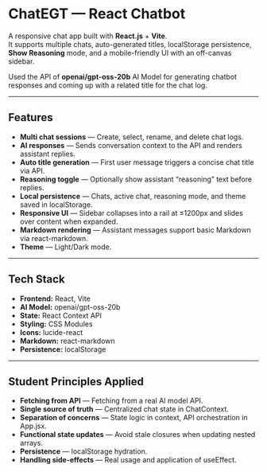 # **ChatEGT — React Chatbot**  

A responsive chat app built with **React.js** + **Vite**.  
It supports multiple chats, auto-generated titles, localStorage persistence, **Show Reasoning** mode, and a mobile-friendly UI with an off-canvas sidebar.  

Used the API of **openai/gpt-oss-20b** AI Model for generating chatbot responses and coming up with a related title for the chat log.  

---

## **Features**  

- **Multi chat sessions** — Create, select, rename, and delete chat logs.  
- **AI responses** — Sends conversation context to the API and renders assistant replies.  
- **Auto title generation** — First user message triggers a concise chat title via API.  
- **Reasoning toggle** — Optionally show assistant “reasoning” text before replies.  
- **Local persistence** — Chats, active chat, reasoning mode, and theme saved in localStorage.  
- **Responsive UI** — Sidebar collapses into a rail at ≤1200px and slides over content when expanded.  
- **Markdown rendering** — Assistant messages support basic Markdown via react-markdown.  
- **Theme** — Light/Dark mode.  

---

## **Tech Stack**  

- **Frontend:** React, Vite
- **AI Model:** openai/gpt-oss-20b  
- **State:** React Context API  
- **Styling:** CSS Modules  
- **Icons:** lucide-react  
- **Markdown:** react-markdown  
- **Persistence:** localStorage  

---

## **Student Principles Applied**  

- **Fetching from API** — Fetching from a real AI model API.  
- **Single source of truth** — Centralized chat state in ChatContext.  
- **Separation of concerns** — State logic in context, API orchestration in App.jsx.  
- **Functional state updates** — Avoid stale closures when updating nested arrays.  
- **Persistence** — localStorage hydration.  
- **Handling side-effects** — Real usage and application of useEffect.  

 

